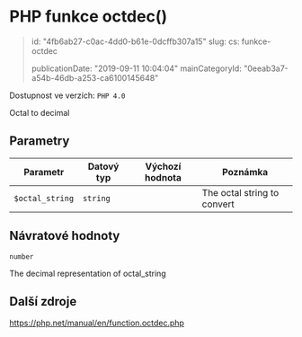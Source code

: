 PHP funkce octdec()
===================

> id: "4fb6ab27-c0ac-4dd0-b61e-0dcffb307a15"
> slug:
> 	cs: funkce-octdec
> 
> publicationDate: "2019-09-11 10:04:04"
> mainCategoryId: "0eeab3a7-a54b-46db-a253-ca6100145648"

Dostupnost ve verzích: `PHP 4.0`

Octal to decimal


Parametry
--------------

| Parametr | Datový typ | Výchozí hodnota | Poznámka |
|-----|-----|-----|-----|
| `$octal_string` | `string` |  | The octal string to convert |


Návratové hodnoty
----------------

`number`

The decimal representation of octal_string

Další zdroje
------------

https://php.net/manual/en/function.octdec.php
